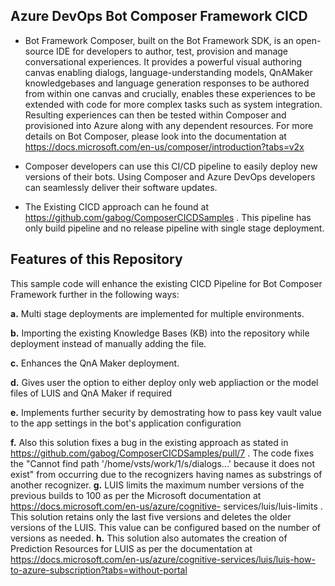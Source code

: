 ## Azure DevOps Bot Composer Framework CICD

* Bot Framework Composer, built on the Bot Framework SDK, is an open-source IDE for developers to author, test, provision and manage conversational experiences. 
  It provides a powerful visual authoring canvas enabling dialogs, language-understanding models, QnAMaker knowledgebases and language generation responses to be authored from   within one canvas and crucially, enables these experiences to be extended with code for more complex tasks such as system integration. Resulting experiences can then be  tested within Composer and provisioned into Azure along with any dependent resources. For more details on Bot Composer, please look into the documentation at   https://docs.microsoft.com/en-us/composer/introduction?tabs=v2x 

* Composer developers can use this CI/CD pipeline to easily deploy new versions of their bots. Using Composer and Azure DevOps developers can seamlessly deliver their software updates.

* The Existing CICD approach can he found at https://github.com/gabog/ComposerCICDSamples . This pipeline has only build pipeline and no release pipeline with single stage deployment. 

## Features of this Repository

This sample code will enhance the existing CICD Pipeline for Bot Composer Framework further in the following ways: 
  
  **a.** Multi stage deployments are implemented for multiple environments.  
  
  **b.** Importing the existing Knowledge Bases (KB) into the repository while deployment instead of manually adding the file. 
  
  **c.** Enhances the QnA Maker deployment. 
  
  **d.** Gives user the option to either deploy only web appliaction or the model files of LUIS and QnA Maker if required 
  
  **e.** Implements further security by demostrating how to pass key vault value to the app settings in the bot's application configuration 
  
  **f.** Also this solution fixes a bug in the existing approach as stated in https://github.com/gabog/ComposerCICDSamples/pull/7 . The code fixes the "Cannot find path
    '/home/vsts/work/1/s/dialogs...' because it does not exist" from occurring due to the recognizers having names as substrings of another recognizer.
  **g.** LUIS limits the maximum number versions of the previous builds to 100 as per the Microsoft documentation at https://docs.microsoft.com/en-us/azure/cognitive-    services/luis/luis-limits . This solution retains only the last five versions and deletes the older versions of the LUIS. This value can be configured based on the number of versions as needed.
  **h.** This solution also automates the creation of Prediction Resources for LUIS as per the documentation at https://docs.microsoft.com/en-us/azure/cognitive-services/luis/luis-how-to-azure-subscription?tabs=without-portal 
